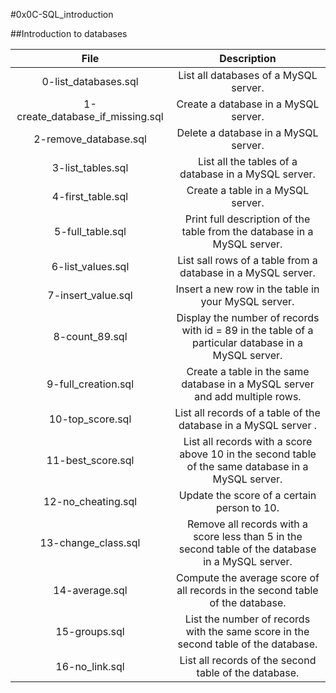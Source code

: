 #0x0C-SQL_introduction

##Introduction to databases

|                  File                                    |                     Description                     |
| :-----------------------------------------: |  :-----------------------------------------------:  |
|   0-list_databases.sql                      |  List all databases of a MySQL server.  |
|   1-create_database_if_missing.sql                 |  Create a database in a MySQL server.  |
|    2-remove_database.sql                |  Delete a database in a MySQL server.  |
|    3-list_tables.sql               |  List all the tables of a database in a MySQL server.  |
|    4-first_table.sql               |  Create a table in a MySQL  server.  |
|    5-full_table.sql                |   Print full description of the table from the database in a MySQL server.  |
|    6-list_values.sql               |  List sall rows of a table from a database in a MySQL server.  |
|    7-insert_value.sql                |  Insert a new row in the table in your MySQL server.  |
|    8-count_89.sql               |  Display the number of records with id = 89 in the table of a particular database in a MySQL server.  |
|    9-full_creation.sql                |  Create a table in the same database in a MySQL server and add multiple rows.  |
|    10-top_score.sql                  |  List all records of a table of the database in a MySQL server .  |
|    11-best_score.sql               |  List all records with a score above 10 in the second table of the same database in a MySQL server.  |
|   12-no_cheating.sql                 |  Update the score of a certain person to 10.  |
|   13-change_class.sql                 |  Remove all records with a score less than 5 in the second table of the database in a MySQL server.  |
|   14-average.sql                 |  Compute the average score of all records in the second table of the database.  |
|   15-groups.sql                 |  List the number of records with the same score in the second table of the database.  |
|   16-no_link.sql                 |  List all records of the second table of the database.  |
